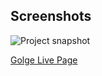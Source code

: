 ## Screenshots
![Project snapshot](./golge.gif)

[Golge Live Page](https://sedadiriker.github.io/Clarusway-BootCamp-/HTML-CSS/ANIMATIONS/golge/)

